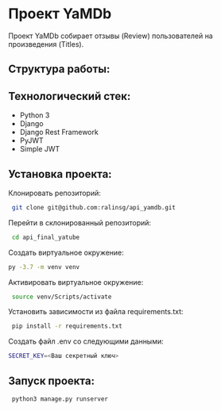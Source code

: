 
# Проект YaMDb

Проект YaMDb собирает отзывы (Review) пользователей на произведения (Titles).

## Структура работы:


## Технологический стек:

- Python 3
- Django
- Django Rest Framework
- PyJWT
- Simple JWT

## Установка проекта:

Клонировать репозиторий:

```bash
 git clone git@github.com:ralinsg/api_yamdb.git

```
Перейти в склонированный репозиторий:
```bash
 cd api_final_yatube
```
Cоздать виртуальное окружение:
```bash
py -3.7 -m venv venv 
```
Активировать виртуальное окружение:
```bash
 source venv/Scripts/activate
```
Установить зависимости из файла requirements.txt:
```bash
 pip install -r requirements.txt
```
Создать файл .env со следующими данными:
```bash
SECRET_KEY=<Ваш секретный ключ>
```

## Запуск проекта:

```bash
 python3 manage.py runserver
```

